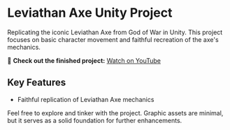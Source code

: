 # Leviathan Axe Unity Project

Replicating the iconic Leviathan Axe from God of War in Unity. This project focuses on basic character movement and faithful recreation of the axe's mechanics.

🎥 **Check out the finished project:** [Watch on YouTube](https://www.youtube.com/watch?v=NyO2ZpyA6rY)

## Key Features

- Faithful replication of Leviathan Axe mechanics

Feel free to explore and tinker with the project. Graphic assets are minimal, but it serves as a solid foundation for further enhancements.

